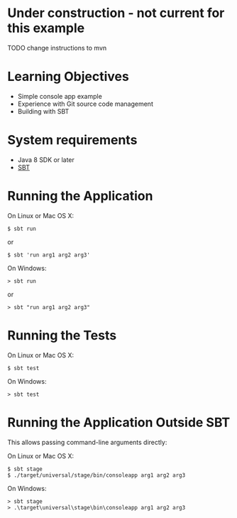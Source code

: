 # Under construction - not current for this example

TODO change instructions to mvn

# Learning Objectives

* Simple console app example
* Experience with Git source code management
* Building with SBT

# System requirements

* Java 8 SDK or later
* [SBT](https://www.scala-sbt.org/1.x/docs/Setup.html)

# Running the Application

On Linux or Mac OS X:

    $ sbt run

or

    $ sbt 'run arg1 arg2 arg3'
	
On Windows:
	
    > sbt run

or

    > sbt "run arg1 arg2 arg3"

# Running the Tests

On Linux or Mac OS X:

    $ sbt test
	
On Windows:
	
    > sbt test

# Running the Application Outside SBT

This allows passing command-line arguments directly:

On Linux or Mac OS X:

    $ sbt stage
    $ ./target/universal/stage/bin/consoleapp arg1 arg2 arg3

On Windows:

    > sbt stage
    > .\target\universal\stage\bin\consoleapp arg1 arg2 arg3
